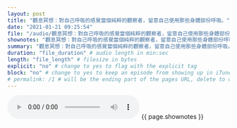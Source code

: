```yaml
---
layout: post
title: "觀息冥想：對自己呼吸的感覺當個純粹的觀察者，留意自己使用那些身體部份呼吸。" # quotes allow forbidden characters like the colon
date: "2021-01-21 09:25:54"
file: "/audio/觀息冥想：對自己呼吸的感覺當個純粹的觀察者，留意自己使用那些身體部份呼吸。.mp3"
shownotes: "觀息冥想：對自己呼吸的感覺當個純粹的觀察者，留意自己使用那些身體部份呼吸。"
summary: "觀息冥想：對自己呼吸的感覺當個純粹的觀察者，留意自己使用那些身體部份呼吸。"
duration: "file_duration" # audio length in min:sec
length: "file_length" # filesize in bytes
explicit: "no" # change to yes to flag with the explicit tag
block: "no" # change to yes to keep an episode from showing up in iTunes
# permalink: /1 # will be the ending part of the pages URL, delete to default to the title
---
```


<audio controls>
<source src="{{site.url}}{{site.baseurl}}{{ page.file }}" type="audio/x-mp3">
Your browser does not support the audio element.
</audio>
{{ page.shownotes }}
